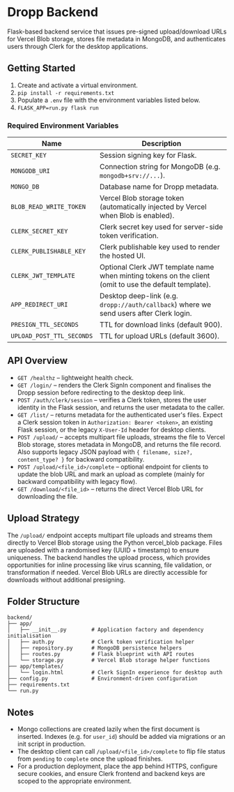 # Dropp Backend

Flask-based backend service that issues pre-signed upload/download URLs for Vercel Blob storage, stores file metadata in MongoDB, and authenticates users through Clerk for the desktop applications.

## Getting Started

1. Create and activate a virtual environment.
2. `pip install -r requirements.txt`
3. Populate a `.env` file with the environment variables listed below.
4. `FLASK_APP=run.py flask run`

### Required Environment Variables

| Name | Description |
| --- | --- |
| `SECRET_KEY` | Session signing key for Flask. |
| `MONGODB_URI` | Connection string for MongoDB (e.g. `mongodb+srv://...`). |
| `MONGO_DB` | Database name for Dropp metadata. |
| `BLOB_READ_WRITE_TOKEN` | Vercel Blob storage token (automatically injected by Vercel when Blob is enabled). |
| `CLERK_SECRET_KEY` | Clerk secret key used for server-side token verification. |
| `CLERK_PUBLISHABLE_KEY` | Clerk publishable key used to render the hosted UI. |
| `CLERK_JWT_TEMPLATE` | Optional Clerk JWT template name when minting tokens on the client (omit to use the default template). |
| `APP_REDIRECT_URI` | Desktop deep-link (e.g. `dropp://auth/callback`) where we send users after Clerk login. |
| `PRESIGN_TTL_SECONDS` | TTL for download links (default 900). |
| `UPLOAD_POST_TTL_SECONDS` | TTL for upload URLs (default 3600). |

## API Overview

- `GET /healthz` – lightweight health check.
- `GET /login/` – renders the Clerk SignIn component and finalises the Dropp session before redirecting to the desktop deep link.
- `POST /auth/clerk/session` – verifies a Clerk token, stores the user identity in the Flask session, and returns the user metadata to the caller.
- `GET /list/` – returns metadata for the authenticated user's files. Expect a Clerk session token in `Authorization: Bearer <token>`, an existing Flask session, or the legacy `X-User-Id` header for desktop clients.
- `POST /upload/` – accepts multipart file uploads, streams the file to Vercel Blob storage, stores metadata in MongoDB, and returns the file record. Also supports legacy JSON payload with `{ filename, size?, content_type? }` for backward compatibility.
- `POST /upload/<file_id>/complete` – optional endpoint for clients to update the blob URL and mark an upload as complete (mainly for backward compatibility with legacy flow).
- `GET /download/<file_id>` – returns the direct Vercel Blob URL for downloading the file.

## Upload Strategy

The `/upload/` endpoint accepts multipart file uploads and streams them directly to Vercel Blob storage using the Python vercel_blob package. Files are uploaded with a randomised key (UUID + timestamp) to ensure uniqueness. The backend handles the upload process, which provides opportunities for inline processing like virus scanning, file validation, or transformation if needed. Vercel Blob URLs are directly accessible for downloads without additional presigning.

## Folder Structure

```
backend/
├── app/
│   ├── __init__.py        # Application factory and dependency initialisation
│   ├── auth.py            # Clerk token verification helper
│   ├── repository.py      # MongoDB persistence helpers
│   ├── routes.py          # Flask blueprint with API routes
│   └── storage.py         # Vercel Blob storage helper functions
├── app/templates/
│   └── login.html         # Clerk SignIn experience for desktop auth
├── config.py              # Environment-driven configuration
├── requirements.txt
└── run.py
```

## Notes

- Mongo collections are created lazily when the first document is inserted. Indexes (e.g. for `user_id`) should be added via migrations or an init script in production.
- The desktop client can call `/upload/<file_id>/complete` to flip file status from `pending` to `complete` once the upload finishes.
- For a production deployment, place the app behind HTTPS, configure secure cookies, and ensure Clerk frontend and backend keys are scoped to the appropriate environment.

